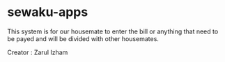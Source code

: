 # sewaku-apps
This system is for our housemate to enter the bill or anything that need to be payed and will be divided with other housemates.

Creator : Zarul Izham

